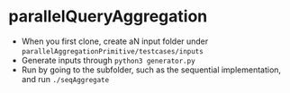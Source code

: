 # parallelQueryAggregation

- When you first clone, create aN input folder under `parallelAggregationPrimitive/testcases/inputs`
- Generate inputs through `python3 generator.py`
- Run by going to the subfolder, such as the sequential implementation, and run `./seqAggregate`
